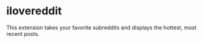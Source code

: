 # ilovereddit

This extension takes your favorite subreddits and displays the hottest, most recent posts.